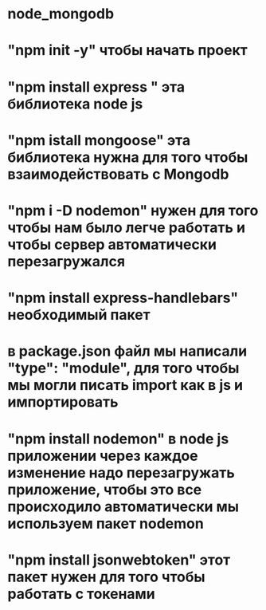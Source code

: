 # node_mongodb

# "npm init -y" чтобы начать проект 
# "npm install express " эта библиотека node js
# "npm istall mongoose" эта библиотека нужна для того чтобы взаимодействовать с Mongodb
# "npm i -D nodemon" нужен для того чтобы нам было легче работать и чтобы сервер автоматически перезагружался
# "npm install express-handlebars" необходимый пакет
# в package.json файл мы написали "type": "module", для того чтобы мы могли писать import как в js и импортировать 
# "npm install nodemon" в node js приложении через каждое изменение надо перезагружать приложение, чтобы это все происходило автоматически мы используем пакет nodemon
# "npm install jsonwebtoken" этот пакет нужен для того чтобы работать с токенами
